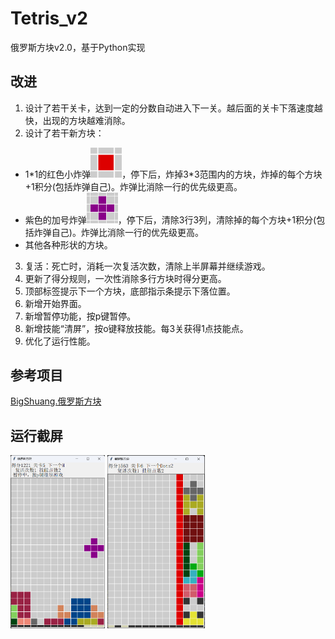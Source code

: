 # Tetris_v2
俄罗斯方块v2.0，基于Python实现

## 改进

1. 设计了若干关卡，达到一定的分数自动进入下一关。越后面的关卡下落速度越快，出现的方块越难消除。
2. 设计了若干新方块：
-  1\*1的红色小炸弹<img src="pic/Boom.png" width="50">，停下后，炸掉3*3范围内的方块，炸掉的每个方块+1积分(包括炸弹自己)。炸弹比消除一行的优先级更高。
-  紫色的加号炸弹<img src="pic/AddBoom.png" width="50">，停下后，清除3行3列，清除掉的每个方块+1积分(包括炸弹自己)。炸弹比消除一行的优先级更高。
-  其他各种形状的方块。
3. 复活：死亡时，消耗一次复活次数，清除上半屏幕并继续游戏。
4. 更新了得分规则，一次性消除多行方块时得分更高。
5. 顶部标签提示下一个方块，底部指示条提示下落位置。
6. 新增开始界面。
7. 新增暂停功能，按p键暂停。
8. 新增技能“清屏”，按o键释放技能。每3关获得1点技能点。
9. 优化了运行性能。
 
## 参考项目
[BigShuang.俄罗斯方块](https://github.com/BigShuang/Tetris)


## 运行截屏
<img src="pic/pic4-1221.png" width="30%"> <img src="pic/pic5-1563skill.png" width="31%"> 


